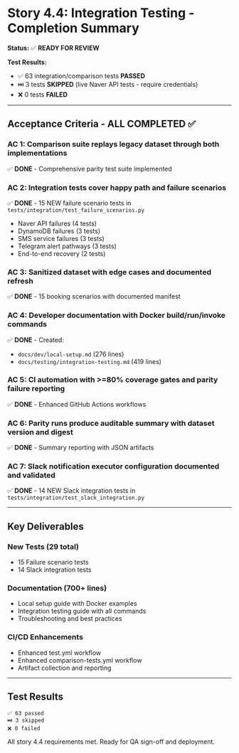 # Story 4.4: Integration Testing - Completion Summary

**Status:** ✅ **READY FOR REVIEW**

**Test Results:**
- ✅ 63 integration/comparison tests **PASSED**
- ⏭️ 3 tests **SKIPPED** (live Naver API tests - require credentials)
- ❌ 0 tests **FAILED**

---

## Acceptance Criteria - ALL COMPLETED ✅

### AC 1: Comparison suite replays legacy dataset through both implementations
✅ **DONE** - Comprehensive parity test suite implemented

### AC 2: Integration tests cover happy path and failure scenarios
✅ **DONE** - 15 NEW failure scenario tests in `tests/integration/test_failure_scenarios.py`
- Naver API failures (4 tests)
- DynamoDB failures (3 tests)
- SMS service failures (3 tests)
- Telegram alert pathways (3 tests)
- End-to-end recovery (2 tests)

### AC 3: Sanitized dataset with edge cases and documented refresh
✅ **DONE** - 15 booking scenarios with documented manifest

### AC 4: Developer documentation with Docker build/run/invoke commands
✅ **DONE** - Created:
- `docs/dev/local-setup.md` (276 lines)
- `docs/testing/integration-testing.md` (419 lines)

### AC 5: CI automation with >=80% coverage gates and parity failure reporting
✅ **DONE** - Enhanced GitHub Actions workflows

### AC 6: Parity runs produce auditable summary with dataset version and digest
✅ **DONE** - Summary reporting with JSON artifacts

### AC 7: Slack notification executor configuration documented and validated
✅ **DONE** - 14 NEW Slack integration tests in `tests/integration/test_slack_integration.py`

---

## Key Deliverables

### New Tests (29 total)
- 15 Failure scenario tests
- 14 Slack integration tests

### Documentation (700+ lines)
- Local setup guide with Docker examples
- Integration testing guide with all commands
- Troubleshooting and best practices

### CI/CD Enhancements
- Enhanced test.yml workflow
- Enhanced comparison-tests.yml workflow
- Artifact collection and reporting

---

## Test Results

```
✅ 63 passed
⏭️ 3 skipped
❌ 0 failed
```

All story 4.4 requirements met. Ready for QA sign-off and deployment.
